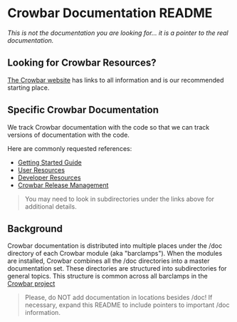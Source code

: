 # Crowbar Documentation README

_This is not the documentation you are looking for... it is a pointer to the real documentation._

## Looking for Crowbar Resources?

[The Crowbar website](http://crowbar.github.io) has links to all information and is our recommended starting place.

## Specific Crowbar Documentation 

We track Crowbar documentation with the code so that we can track versions of documentation with the code.

Here are commonly requested references:

* [Getting Started Guide](https://github.com/crowbar/barclamp-crowbar/tree/master/doc/gettingstarted.md)
* [User Resources](https://github.com/crowbar/barclamp-crowbar/tree/master/doc/userguide.md)
* [Developer Resources](https://github.com/crowbar/barclamp-crowbar/tree/master/doc/devguide.md)
* [Crowbar Release Management](https://github.com/crowbar/barclamp-crowbar/tree/master/doc/releases.md)

> You may need to look in subdirectories under the links above for additional details.

## Background
Crowbar documentation is distributed into multiple places under the /doc directory of each Crowbar module (aka "barclamps").  When the modules are installed, Crowbar combines all the /doc directories into a master documentation set.  These directories are structured into subdirectories for general topics.  This structure is common across all barclamps in the [Crowbar project](https://github.com/crowbar/)

> Please, do NOT add documentation in locations besides /doc!  If necessary, expand this README to include pointers to important /doc information.

